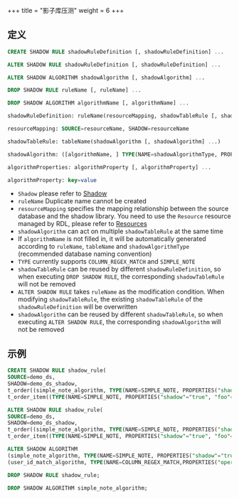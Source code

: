 +++
title = "影子库压测"
weight = 6
+++

## 定义

```sql
CREATE SHADOW RULE shadowRuleDefinition [, shadowRuleDefinition] ... 

ALTER SHADOW RULE shadowRuleDefinition [, shadowRuleDefinition] ... 

ALTER SHADOW ALGORITHM shadowAlgorithm [, shadowAlgorithm] ...

DROP SHADOW RULE ruleName [, ruleName] ...

DROP SHADOW ALGORITHM algorithmName [, algorithmName] ...

shadowRuleDefinition: ruleName(resourceMapping, shadowTableRule [, shadowTableRule] ...)

resourceMapping: SOURCE=resourceName, SHADOW=resourceName

shadowTableRule: tableName(shadowAlgorithm [, shadowAlgorithm] ...)

shadowAlgorithm: ([algorithmName, ] TYPE(NAME=shadowAlgorithmType, PROPERTIES([algorithmProperties] ...)))

algorithmProperties: algorithmProperty [, algorithmProperty] ... 

algorithmProperty: key=value
```

- `Shadow` please refer to [Shadow](https://shardingsphere.apache.org/document/current/cn/features/shadow/)
- `ruleName` Duplicate name cannot be created
- `resourceMapping` specifies the mapping relationship between the source database and the shadow library. You need to use the `Resource` resource managed by RDL, please refer to [Resources](https:shardingsphere.apache.orgdocumentcurrentcnfeaturesdist-sqlsyntaxrdlrdl-resource)
- `shadowAlgorithm` can act on multiple `shadowTableRule` at the same time
- If `algorithmName` is not filled in, it will be automatically generated according to `ruleName`, `tableName` and `shadowAlgorithmType` (recommended database naming convention)
- `TYPE` currently supports `COLUMN_REGEX_MATCH` and `SIMPLE_NOTE`
- `shadowTableRule` can be reused by different `shadowRuleDefinition`, so when executing `DROP SHADOW RULE`, the corresponding `shadowTableRule` will not be removed
- `ALTER SHADOW RULE` takes `ruleName` as the modification condition. When modifying `shadowTableRule`, the existing `shadowTableRule` of the `shadowRuleDefinition` will be overwritten
- `shadowAlgorithm` can be reused by different `shadowTableRule`, so when executing `ALTER SHADOW RULE`, the corresponding `shadowAlgorithm` will not be removed


## 示例

```sql
CREATE SHADOW RULE shadow_rule(
SOURCE=demo_ds,
SHADOW=demo_ds_shadow,
t_order((simple_note_algorithm, TYPE(NAME=SIMPLE_NOTE, PROPERTIES("shadow"="true", foo="bar"))),(TYPE(NAME=COLUMN_REGEX_MATCH, PROPERTIES("operation"="insert","column"="user_id", "regex"='[1]')))), 
t_order_item((TYPE(NAME=SIMPLE_NOTE, PROPERTIES("shadow"="true", "foo"="bar")))));

ALTER SHADOW RULE shadow_rule(
SOURCE=demo_ds,
SHADOW=demo_ds_shadow,
t_order((simple_note_algorithm, TYPE(NAME=SIMPLE_NOTE, PROPERTIES("shadow"="true", foo="bar"))),(TYPE(NAME=COLUMN_REGEX_MATCH, PROPERTIES("operation"="insert","column"="user_id", "regex"='[1]')))), 
t_order_item((TYPE(NAME=SIMPLE_NOTE, PROPERTIES("shadow"="true", "foo"="bar")))));

ALTER SHADOW ALGORITHM 
(simple_note_algorithm, TYPE(NAME=SIMPLE_NOTE, PROPERTIES("shadow"="true", "foo"="bar"))), 
(user_id_match_algorithm, TYPE(NAME=COLUMN_REGEX_MATCH,PROPERTIES("operation"="insert", "column"="user_id", "regex"='[1]')));

DROP SHADOW RULE shadow_rule;

DROP SHADOW ALGORITHM simple_note_algorithm;
```
